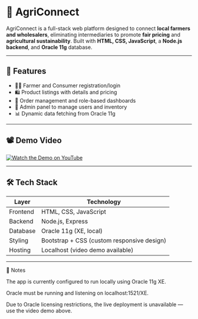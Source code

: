 # 🌾 AgriConnect

AgriConnect is a full-stack web platform designed to connect **local farmers and wholesalers**, eliminating intermediaries to promote **fair pricing** and **agricultural sustainability**. Built with **HTML, CSS, JavaScript**, a **Node.js backend**, and **Oracle 11g** database.

---

## 🚀 Features

- 👨‍🌾 Farmer and Consumer registration/login
- 🛍️ Product listings with details and pricing
- 🛒 Order management and role-based dashboards
- 🧾 Admin panel to manage users and inventory
- 📊 Dynamic data fetching from Oracle 11g 

---

## 📽️ Demo Video

[![Watch the Demo on YouTube](https://img.youtube.com/vi/yUzNfl2jVHk/0.jpg)](https://youtu.be/yUzNfl2jVHk)

---

## 🛠️ Tech Stack

| Layer      | Technology             |
|------------|------------------------|
| Frontend   | HTML, CSS, JavaScript  |
| Backend    | Node.js, Express       |
| Database   | Oracle 11g (XE, local) |
| Styling    | Bootstrap + CSS (custom responsive design) |
| Hosting    | Localhost (video demo available) |

---

📌 Notes

The app is currently configured to run locally using Oracle 11g XE.

Oracle must be running and listening on localhost:1521/XE.

Due to Oracle licensing restrictions, the live deployment is unavailable — use the video demo above.



